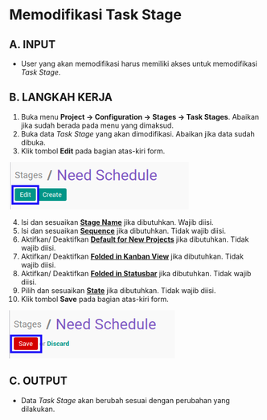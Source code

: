 # Memodifikasi Task Stage

## A. INPUT

* User yang akan memodifikasi harus memiliki akses untuk memodifikasi *Task Stage*.

## B. LANGKAH KERJA

1. Buka menu **Project -> Configuration -> Stages -> Task Stages**. Abaikan jika sudah berada pada menu yang dimaksud.
2. Buka data *Task Stage* yang akan dimodifikasi. Abaikan jika data sudah dibuka.
3. Klik tombol **Edit** pada bagian atas-kiri form.

![](../../img/task-stage/tombol-edit.png)

4. Isi dan sesuaikan **[Stage Name](./penjelasan.md#field-name)** jika dibutuhkan. Wajib diisi.
5. Isi dan sesuaikan **[Sequence](./penjelasan.md#field-sequence)** jika dibutuhkan. Tidak wajib diisi.
6. Aktifkan/ Deaktifkan **[Default for New Projects](./penjelasan.md#field-case-default)** jika dibutuhkan. Tidak wajib diisi.
7. Aktifkan/ Deaktifkan **[Folded in Kanban View](./penjelasan.md#field-fold-kanban)** jika dibutuhkan. Tidak wajib diisi.
8. Aktifkan/ Deaktifkan **[Folded in Statusbar](./penjelasan.md#field-fold-status)** jika dibutuhkan. Tidak wajib diisi.
9. Pilih dan sesuaikan **[State](./penjelasan.md#field-state)** jika dibutuhkan. Tidak wajib diisi.
10. Klik tombol **Save** pada bagian atas-kiri form.

![](../../img/task-stage/tombol-simpan-modifikasi.png)

## C. OUTPUT

* Data *Task Stage* akan berubah sesuai dengan perubahan yang dilakukan.
